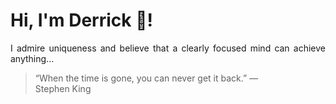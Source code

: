 # Hi, I'm Derrick 👋!
<p align="justify">I admire uniqueness and believe that a clearly focused mind can achieve anything...</p> 
<!-- #quote-start -->
<blockquote>&ldquo;When the time is gone, you can never get it back.&rdquo; &mdash; <footer>Stephen King</footer></blockquote>
<!-- #quote-end -->
